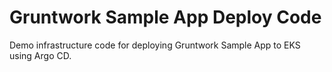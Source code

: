 # Gruntwork Sample App Deploy Code

Demo infrastructure code for deploying Gruntwork Sample App to EKS using Argo CD.
